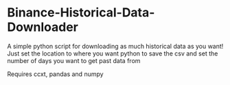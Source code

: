 # Binance-Historical-Data-Downloader
A simple python script for downloading as much historical data as you want! 
Just set the location to where you want python to save the csv and set the number of days you want to get past data from

Requires ccxt, pandas and numpy
